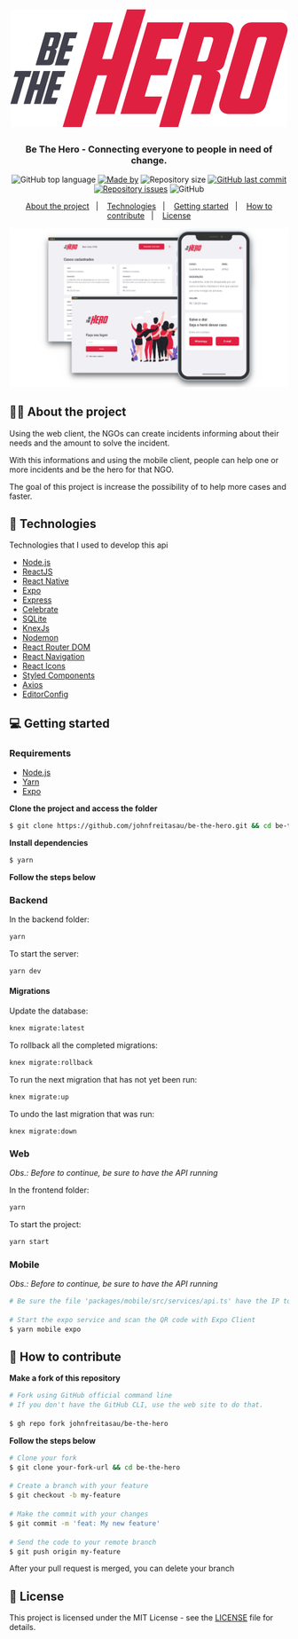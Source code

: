 <h1 align="center">
  <img src=".github/logo.svg" alt="Be The Hero">
</h1>

<h3 align="center">
  Be The Hero - Connecting everyone to people in need of change.
</h3>
<!-- E02041 -->
<p align="center">
  <img alt="GitHub top language" src="https://img.shields.io/github/languages/top/johnfreitasau/be-the-hero?color=%23E02041">
  <a href="https://www.linkedin.com/in/johnfreitasau/"><img alt="Made by" src="https://img.shields.io/badge/made%20by-John%20Freitas-%23E02041"></a>
  <img alt="Repository size" src="https://img.shields.io/github/repo-size/johnfreitasau/be-the-hero?color=%23E02041">
  <a href="https://github.com/johnfreitasau/be-the-hero/commits/master"><img alt="GitHub last commit" src="https://img.shields.io/github/last-commit/johnfreitasau/be-the-hero?color=%23E02041"></a>
  <a href="https://github.com/johnfreitasau/be-the-hero/issues"><img alt="Repository issues" src="https://img.shields.io/github/issues/johnfreitasau/be-the-hero?color=%23E02041"></a>
  <img alt="GitHub" src="https://img.shields.io/github/license/johnfreitasau/be-the-hero?color=%23E02041">
</p>

<p align="center">
  <a href="#%EF%B8%8F-about-the-project">About the project</a>&nbsp;&nbsp;&nbsp;|&nbsp;&nbsp;&nbsp;
  <a href="#-technologies">Technologies</a>&nbsp;&nbsp;&nbsp;|&nbsp;&nbsp;&nbsp;
  <a href="#-getting-started">Getting started</a>&nbsp;&nbsp;&nbsp;|&nbsp;&nbsp;&nbsp;
  <a href="#-how-to-contribute">How to contribute</a>&nbsp;&nbsp;&nbsp;|&nbsp;&nbsp;&nbsp;
  <a href="#-license">License</a>
</p>

<img alt="Layout" src=".github/be-the-hero.png">

## 🦸‍♀️ About the project

<!-- Com essa aplicação, e por meio do front-end web, as ONGs podem informar sobre seus casos, necessidades e o valor necessário para solucionar o problema. -->
Using the web client, the NGOs can create incidents informing about their needs and the amount to solve the incident.

<!-- A partir dessas informações, e por meio do front-end mobile, pessoas comuns, ou seja, toda a sociedade pode contruibir com um determinado caso e ser o herói de dia para aquela ONG. -->
With this informations and using the mobile client, people can help one or more incidents and be the hero for that NGO.

<!-- É visado por meio da interação entre ONG e comunidade: A ampliação da área de atuação da ONG, o aumento da velocidade e eficácia na resolução dos problemas. -->
The goal of this project is increase the possibility of to help more cases and faster.

## 🚀 Technologies

Technologies that I used to develop this api

- [Node.js](https://nodejs.org/en/)
- [ReactJS](https://reactjs.org/)
- [React Native](https://reactnative.dev/)
- [Expo](https://expo.io/)
- [Express](https://expressjs.com/pt-br/)
- [Celebrate](https://github.com/arb/celebrate)
- [SQLite](https://www.sqlite.org/)
- [KnexJs](http://knexjs.org)
- [Nodemon](https://nodemon.io/)
- [React Router DOM](https://reacttraining.com/react-router/)
- [React Navigation](https://reactnavigation.org/)
- [React Icons](https://react-icons.netlify.com/#/)
- [Styled Components](https://styled-components.com/)
- [Axios](https://github.com/axios/axios)
- [EditorConfig](https://editorconfig.org/)

## 💻 Getting started

### Requirements

- [Node.js](https://nodejs.org/en/)
- [Yarn](https://classic.yarnpkg.com/)
- [Expo](https://expo.io/)


**Clone the project and access the folder**

```bash
$ git clone https://github.com/johnfreitasau/be-the-hero.git && cd be-the-hero
```

**Install dependencies**

```bash
$ yarn
```

**Follow the steps below**

### Backend

In the backend folder:

```bash
yarn
```

To start the server:

```bash
yarn dev
```

#### Migrations
Update the database:
```bash
knex migrate:latest
```

To rollback all the completed migrations:
```bash
knex migrate:rollback
```

To run the next migration that has not yet been run:
```bash
knex migrate:up
```

To undo the last migration that was run:
```
knex migrate:down
```


### Web

_Obs.: Before to continue, be sure to have the API running_

In the frontend folder:
```bash
yarn
```

To start the project:
```bash
yarn start
```

### Mobile

_Obs.: Before to continue, be sure to have the API running_

```bash
# Be sure the file 'packages/mobile/src/services/api.ts' have the IP to your API

# Start the expo service and scan the QR code with Expo Client
$ yarn mobile expo
```

## 🤔 How to contribute

**Make a fork of this repository**

```bash
# Fork using GitHub official command line
# If you don't have the GitHub CLI, use the web site to do that.

$ gh repo fork johnfreitasau/be-the-hero
```

**Follow the steps below**

```bash
# Clone your fork
$ git clone your-fork-url && cd be-the-hero

# Create a branch with your feature
$ git checkout -b my-feature

# Make the commit with your changes
$ git commit -m 'feat: My new feature'

# Send the code to your remote branch
$ git push origin my-feature
```

After your pull request is merged, you can delete your branch

## 📝 License

This project is licensed under the MIT License - see the [LICENSE](LICENSE) file for details.

